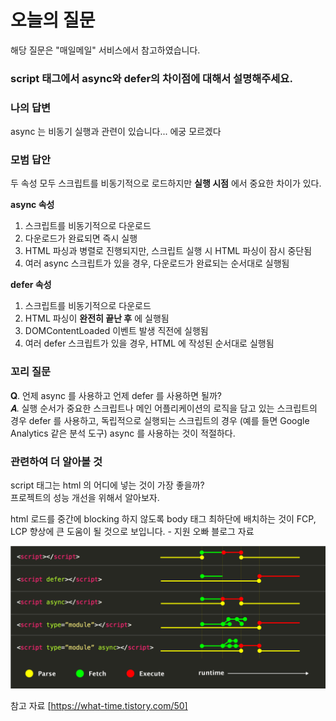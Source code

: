 # 오늘의 질문

해당 질문은 "매일메일" 서비스에서 참고하였습니다.

### script 태그에서 async와 defer의 차이점에 대해서 설명해주세요.

### 나의 답변

async 는 비동기 실행과 관련이 있습니다... 에궁 모르겠다

### 모범 답안

두 속성 모두 스크립트를 비동기적으로 로드하지만 **실행 시점** 에서 중요한 차이가 있다.

**async 속성**

1. 스크립트를 비동기적으로 다운로드
2. 다운로드가 완료되면 즉시 실행
3. HTML 파싱과 병렬로 진행되지만, 스크립트 실행 시 HTML 파싱이 잠시 중단됨
4. 여러 async 스크립트가 있을 경우, 다운로드가 완료되는 순서대로 실행됨

**defer 속성**

1. 스크립트를 비동기적으로 다운로드
2. HTML 파싱이 **완전히 끝난 후** 에 실행됨
3. DOMContentLoaded 이벤트 발생 직전에 실행됨
4. 여러 defer 스크립트가 있을 경우, HTML 에 작성된 순서대로 실행됨

### 꼬리 질문

𝐐. 언제 async 를 사용하고 언제 defer 를 사용하면 될까?<br>
𝜜. 실행 순서가 중요한 스크립트나 메인 어플리케이션의 로직을 담고 있는 스크립트의 경우 defer 를 사용하고, 독립적으로 실행되는 스크립트의 경우 (예를 들면 Google Analytics 같은 분석 도구) async 를 사용하는 것이 적절하다.

### 관련하여 더 알아볼 것

script 태그는 html 의 어디에 넣는 것이 가장 좋을까?<br>프로젝트의 성능 개선을 위해서 알아보자.<br>

html 로드를 중간에 blocking 하지 않도록 body 태그 최하단에 배치하는 것이 FCP, LCP 향상에 큰 도움이 될 것으로 보입니다. - 지원 오빠 블로그 자료

![alt text](image.png)

참고 자료 [https://what-time.tistory.com/50]
